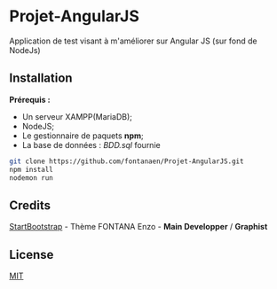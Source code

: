 # Projet-AngularJS
Application de test visant à m'améliorer sur Angular JS (sur fond de NodeJs)

## Installation

**Prérequis :**
- Un serveur XAMPP(MariaDB);
- NodeJS;
- Le gestionnaire de paquets **npm**;
- La base de données : *BDD.sql* fournie

```bash
git clone https://github.com/fontanaen/Projet-AngularJS.git
npm install
nodemon run
```

## Credits
[StartBootstrap](https://startbootstrap.com/) - Thème
FONTANA Enzo - **Main Developper** / **Graphist**    

## License
[MIT](https://choosealicense.com/licenses/mit/)
